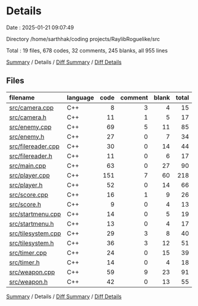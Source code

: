 # Details

Date : 2025-01-21 09:07:49

Directory /home/sarthhak/coding projects/RaylibRoguelike/src

Total : 19 files,  678 codes, 32 comments, 245 blanks, all 955 lines

[Summary](results.md) / Details / [Diff Summary](diff.md) / [Diff Details](diff-details.md)

## Files
| filename | language | code | comment | blank | total |
| :--- | :--- | ---: | ---: | ---: | ---: |
| [src/camera.cpp](/src/camera.cpp) | C++ | 8 | 3 | 4 | 15 |
| [src/camera.h](/src/camera.h) | C++ | 11 | 1 | 5 | 17 |
| [src/enemy.cpp](/src/enemy.cpp) | C++ | 69 | 5 | 11 | 85 |
| [src/enemy.h](/src/enemy.h) | C++ | 27 | 0 | 7 | 34 |
| [src/filereader.cpp](/src/filereader.cpp) | C++ | 30 | 0 | 14 | 44 |
| [src/filereader.h](/src/filereader.h) | C++ | 11 | 0 | 6 | 17 |
| [src/main.cpp](/src/main.cpp) | C++ | 63 | 0 | 27 | 90 |
| [src/player.cpp](/src/player.cpp) | C++ | 151 | 7 | 60 | 218 |
| [src/player.h](/src/player.h) | C++ | 52 | 0 | 14 | 66 |
| [src/score.cpp](/src/score.cpp) | C++ | 16 | 1 | 9 | 26 |
| [src/score.h](/src/score.h) | C++ | 9 | 0 | 4 | 13 |
| [src/startmenu.cpp](/src/startmenu.cpp) | C++ | 14 | 0 | 5 | 19 |
| [src/startmenu.h](/src/startmenu.h) | C++ | 13 | 0 | 4 | 17 |
| [src/tilesystem.cpp](/src/tilesystem.cpp) | C++ | 29 | 3 | 8 | 40 |
| [src/tilesystem.h](/src/tilesystem.h) | C++ | 36 | 3 | 12 | 51 |
| [src/timer.cpp](/src/timer.cpp) | C++ | 24 | 0 | 15 | 39 |
| [src/timer.h](/src/timer.h) | C++ | 14 | 0 | 4 | 18 |
| [src/weapon.cpp](/src/weapon.cpp) | C++ | 59 | 9 | 23 | 91 |
| [src/weapon.h](/src/weapon.h) | C++ | 42 | 0 | 13 | 55 |

[Summary](results.md) / Details / [Diff Summary](diff.md) / [Diff Details](diff-details.md)
